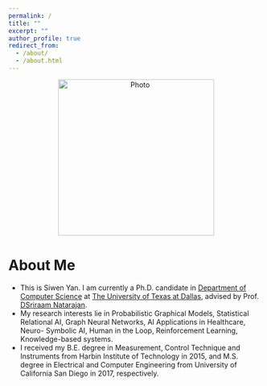 ```yaml
---
permalink: /
title: ""
excerpt: ""
author_profile: true
redirect_from: 
  - /about/
  - /about.html
---
```


<p align="center">
  <img src="https://Dtrycode.github.io/files/myphoto.png?raw=true" alt="Photo" style="height:310px;"/> 
</p>

# About Me
* This is Siwen Yan. I am currently a Ph.D. candidate in [Department of Computer Science](https://cs.utdallas.edu) at [The University of Texas at Dallas](https://www.utdallas.edu), advised by Prof. [DSriraam Natarajan](https://personal.utdallas.edu/~sriraam.natarajan/index.html).
* My research interests lie in Probabilistic Graphical Models, Statistical Relational AI, Graph Neural Networks, AI Applications in Healthcare, Neuro-
Symbolic AI, Human in the Loop, Reinforcement Learning, Knowledge-based systems.
* I received my B.E. degree in Measurement, Control Technique and Instruments from Harbin Institute of Technology in 2015, and M.S. degree in Electrical and Computer Engineering from University of California San Diego in 2017, respectively.

